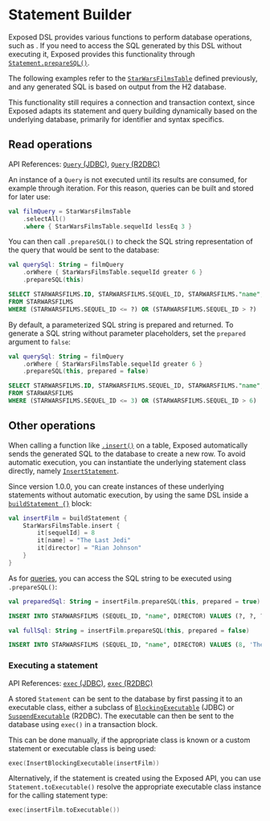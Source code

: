 <show-structure for="chapter,procedure" depth="2"/>

# Statement Builder

Exposed DSL provides various functions to perform database operations, such as [](DSL-CRUD-operations.topic).
If you need to access the SQL generated by this DSL without executing it,
Exposed provides this functionality through [`Statement.prepareSQL()`](https://jetbrains.github.io/Exposed/api/exposed-core/org.jetbrains.exposed.v1.core.statements/-statement/prepare-s-q-l.html).

The following examples refer to the [`StarWarsFilmsTable`](DSL-Table-Types.topic) defined previously, and any generated
SQL is based on output from the H2 database.

<note>
This functionality still requires a connection and transaction context, since Exposed adapts its statement and query
building dynamically based on the underlying database, primarily for identifier and syntax specifics.
</note>

## Read operations

<tldr>
    <p>API References: <a href="https://jetbrains.github.io/Exposed/api/exposed-jdbc/org.jetbrains.exposed.v1.jdbc/-query/index.html"><code>Query</code> (JDBC)</a>, 
    <a href="https://jetbrains.github.io/Exposed/api/exposed-r2dbc/org.jetbrains.exposed.v1.r2dbc/-query/index.html"><code>Query</code> (R2DBC)</a>  
    </p>
</tldr>

An instance of a `Query` is not executed until its results are consumed, for example through iteration.
For this reason, queries can be built and stored for later use:

```kotlin
val filmQuery = StarWarsFilmsTable
    .selectAll()
    .where { StarWarsFilmsTable.sequelId lessEq 3 }
```

You can then call `.prepareSQL()` to check the SQL string representation of the query that would be sent to the database:

```kotlin
val querySql: String = filmQuery
    .orWhere { StarWarsFilmsTable.sequelId greater 6 }
    .prepareSQL(this)
```
```sql
SELECT STARWARSFILMS.ID, STARWARSFILMS.SEQUEL_ID, STARWARSFILMS."name", STARWARSFILMS.DIRECTOR
FROM STARWARSFILMS
WHERE (STARWARSFILMS.SEQUEL_ID <= ?) OR (STARWARSFILMS.SEQUEL_ID > ?)
```

By default, a parameterized SQL string is prepared and returned. To generate a SQL string without parameter placeholders,
set the `prepared` argument to `false`:

```kotlin
val querySql: String = filmQuery
    .orWhere { StarWarsFilmsTable.sequelId greater 6 }
    .prepareSQL(this, prepared = false)
```
```sql
SELECT STARWARSFILMS.ID, STARWARSFILMS.SEQUEL_ID, STARWARSFILMS."name", STARWARSFILMS.DIRECTOR
FROM STARWARSFILMS
WHERE (STARWARSFILMS.SEQUEL_ID <= 3) OR (STARWARSFILMS.SEQUEL_ID > 6)
```

## Other operations

When calling a function like [`.insert()`](DSL-CRUD-operations.topic#insert) on a table, Exposed automatically sends the generated SQL
to the database to create a new row. To avoid automatic execution, you can instantiate the underlying statement class directly, namely
[`InsertStatement`](https://jetbrains.github.io/Exposed/api/exposed-core/org.jetbrains.exposed.v1.core.statements/-insert-statement/index.html).

Since version 1.0.0, you can create instances of these underlying statements without automatic execution, by using
the same DSL inside a [`buildStatement {}`](https://jetbrains.github.io/Exposed/api/exposed-core/org.jetbrains.exposed.v1.core.statements/build-statement.html) block:

```kotlin
val insertFilm = buildStatement {
    StarWarsFilmsTable.insert {
        it[sequelId] = 8
        it[name] = "The Last Jedi"
        it[director] = "Rian Johnson"
    }
}
```

As for [queries](#read-operations), you can access the SQL string to be executed using `.prepareSQL()`:

```kotlin
val preparedSql: String = insertFilm.prepareSQL(this, prepared = true)
```
```sql
INSERT INTO STARWARSFILMS (SEQUEL_ID, "name", DIRECTOR) VALUES (?, ?, ?)
```

```kotlin
val fullSql: String = insertFilm.prepareSQL(this, prepared = false)
```
```sql
INSERT INTO STARWARSFILMS (SEQUEL_ID, "name", DIRECTOR) VALUES (8, 'The Last Jedi', 'Rian Johnson')
```

### Executing a statement

<tldr>
    <p>API References: <a href="https://jetbrains.github.io/Exposed/api/exposed-jdbc/org.jetbrains.exposed.v1.jdbc/-jdbc-transaction/exec.html"><code>exec</code> (JDBC)</a>, 
    <a href="https://jetbrains.github.io/Exposed/api/exposed-r2dbc/org.jetbrains.exposed.v1.r2dbc/-r2dbc-transaction/exec.html"><code>exec</code> (R2DBC)</a>  
    </p>
</tldr>

A stored `Statement` can be sent to the database by first passing it to an executable class, either a subclass
of [`BlockingExecutable`](https://jetbrains.github.io/Exposed/api/exposed-jdbc/org.jetbrains.exposed.v1.jdbc.statements/-blocking-executable/index.html) (JDBC)
or [`SuspendExecutable`](https://jetbrains.github.io/Exposed/api/exposed-r2dbc/org.jetbrains.exposed.v1.r2dbc.statements/-suspend-executable/index.html) (R2DBC).
The executable can then be sent to the database using `exec()` in a transaction block.

This can be done manually, if the appropriate class is known or a custom statement or executable class is being used:

```kotlin
exec(InsertBlockingExecutable(insertFilm))
```

Alternatively, if the statement is created using the Exposed API, you can use `Statement.toExecutable()`
resolve the appropriate executable class instance for the calling statement type:

```kotlin
exec(insertFilm.toExecutable())
```
